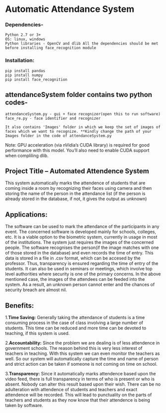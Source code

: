 # Automatic Attendance System
### Dependencies-

    Python 2.7 or 3+
    OS: linux, windows
    Python libraries - OpenCV and dlib All the dependencies should be met before installing face_recognition module
    
### Installation:
    pip install pandas
    pip install numpy
    pip install face_recognition

## attendanceSystem folder contains two python codes-

    attendanceSystem.py - gui + face recognizer(open this to run software)
    face_re.py - face identifier and recognizer

    It also contains 'Images' folder in which we keep the set of images of faces which we want to recognize. **Kindly change the path of your Images folder in the code of attendanceSystem.py
    

Note: GPU acceleration (via nVidia’s CUDA library) is required for good performance with this model. You’ll also need to enable CUDA support when compliling dlib.

## Project Title – Automated Attendence System

This system automatically marks the attendence of students that are coming inside a room by recognizing their faces using camera and then storing the name of the person in the attendance list (if the person is already stored in the database, if not, it gives the output as unknown) 

## Applications:

The software can be used to mark the attendance of the participants in any event. The concerned software is developed mainly for schools, colleges, etc. It is a viable option to the biometric system, currently in usage in most of the institutions. The system just requires the images of the concerned people. The software recognises the person(if the image matches with one of those stored in the database) and even records the time of entry. This data is stored in a file in .csv format, which can be accesed by the professor. Thus, transparency is ensured regarding the time of entry of the students. It can also be used in seminars or meetings, which involve top level authorities where security is one of the primary concerns. In the above mentioned case, the images of the attendees can be feeded into the system. As a result, an unknown person cannot enter and the chances of security breach are almost nil.

## Benefits:

1.**Time Saving:** Generally taking the attendance of students is a time consuming process in the case of class involving a large number of students. This time can be reduced and more time can be devoted to teaching, if this system is used.

2.**Accountability:** Since the problem we are dealing is of less attendence in government schools. The reason behind this is very less interest of teachers in teaching. With this system we can even monitor the teachers as well. So our system will automatically capture the time and name of person and strict action can be taken if someone is not coming on time on school.

3.**Transparency:** Since it automatically marks attendence based upon the video feed, there is full transparency in terms of who is present or who is absent. Nobody can alter this result based upon their wish. There can be no adulteration with attendence of students and teachers and exact attendence will be recorded. This will lead to punctuality on the parts of teachers and students as they now know that their attendence is being taken by software.
